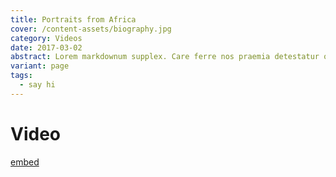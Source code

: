```yaml
---
title: Portraits from Africa
cover: /content-assets/biography.jpg
category: Videos
date: 2017-03-02
abstract: Lorem markdownum supplex. Care ferre nos praemia detestatur oderit vitatumque, tardius pello ostentare; dixit.
variant: page
tags:
  - say hi
---
```


# Video

[embed](https://www.youtube.com/watch?v=9hwcOo_CxX4)

